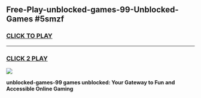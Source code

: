 
## Free-Play-unblocked-games-99-Unblocked-Games #5smzf
<h3>
<a href="https://news.freeplayer.one?title=unblocked-games-99&ref=8M">CLICK TO PLAY</a></h3>
<hr>

<h3>
<a href="https://news.freeplayer.one?title=unblocked-games-99&ref=8M">CLICK 2 PLAY</a>
  
</h3>

<a href="https://news.freeplayer.one?title=unblocked-games-99&ref=8M"><img src="https://clearcache.store/games.png"></a>


**unblocked-games-99 games unblocked: Your Gateway to Fun and Accessible Online Gaming**
